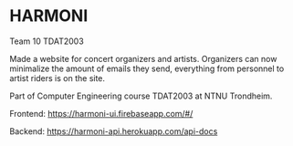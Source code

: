# HARMONI
Team 10 TDAT2003

Made a website for concert organizers and artists. Organizers can now minimalize the amount of emails they send, everything from personnel to artist riders is on the site.

Part of Computer Engineering course TDAT2003 at NTNU Trondheim.

Frontend: https://harmoni-ui.firebaseapp.com/#/

Backend: https://harmoni-api.herokuapp.com/api-docs
